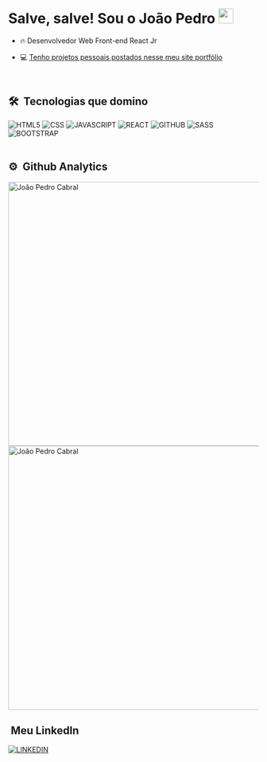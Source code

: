 <h1>Salve, salve! Sou o João Pedro <img src="https://raw.githubusercontent.com/kaueMarques/kaueMarques/master/hi.gif" width="30px"></h1>

- 🔥 Desenvolvedor Web Front-end React Jr

- 💻 [Tenho projetos pessoais postados nesse meu site portfólio](https://joaopedrocabral-sp.github.io/)

<br>

## 🛠️ &nbsp;Tecnologias que domino
<div style= "display: inline_block">
  <img allign="center" alt="HTML5" src="https://img.shields.io/badge/HTML5-E34F26?style=for-the-badge&logo=html5&logoColor=white">
  <img allign="center" alt="CSS" src="https://img.shields.io/badge/CSS-239120?&style=for-the-badge&logo=css3&logoColor=white">
  <img allign="center" alt="JAVASCRIPT" src="https://img.shields.io/badge/JavaScript-F7DF1E?style=for-the-badge&logo=javascript&logoColor=black">
  <img allign="center" alt="REACT" src="https://img.shields.io/badge/React-20232A?style=for-the-badge&logo=react&logoColor=61DAFB">
  <img allign="center" alt="GITHUB" src="https://img.shields.io/badge/GitHub-100000?style=for-the-badge&logo=github&logoColor=white">
  <img allign="center" alt="SASS" src="https://img.shields.io/badge/Sass-CC6699?style=for-the-badge&logo=sass&logoColor=white">
  <img allign="center" alt="BOOTSTRAP" src="https://img.shields.io/badge/Bootstrap-563D7C?style=for-the-badge&logo=bootstrap&logoColor=white">
 </div>

<br>

## ⚙️ &nbsp;Github Analytics
<img width="530em" alt="João Pedro Cabral" src="https://github-readme-stats.vercel.app/api?username=joaopedrocabral-sp&show_icons=true&theme=midnight-purple">
<img width="530em" alt="João Pedro Cabral" src="https://github-readme-stats.vercel.app/api/top-langs/?username=joaopedrocabral-sp&layout=compact&theme=midnight-purple">

<br>

## &nbsp;Meu LinkedIn
[![LINKEDIN](https://img.shields.io/badge/LinkedIn-0077B5?style=for-the-badge&logo=linkedin&logoColor=white
)](https://www.linkedin.com/in/joao-pedro-cabral-sp/)
